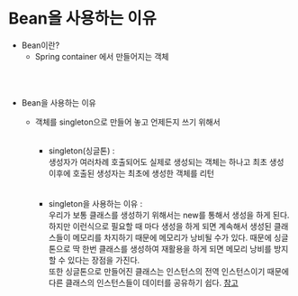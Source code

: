 # Bean을 사용하는 이유

* Bean이란?
    * Spring container 에서 만들어지는 객체


<br>
<br>

* Bean을 사용하는 이유
    * 객체를 singleton으로 만들어 놓고 언제든지 쓰기 위해서
        <br>
        <br>

        * singleton(싱글톤) : <br>
         생성자가 여러차례 호출되어도 실제로 생성되는 객체는 하나고 최초 생성 이후에 호출된 생성자는 최초에 생성한 객체를 리턴
         
        <br>
        <br>

        * singleton을 사용하는 이유 : <br>
            우리가 보통 클래스를 생성하기 위해서는 new를 통해서 생성을 하게 된다. 하지만 이런식으로 필요할 때 마다 생성을 하게 되면 계속해서 생성된 클래스들이 메모리를 차지하기 때문에 메모리가 낭비될 수가 있다. 때문에 싱글톤으로 딱 한번 클래스를 생성하여 재활용을 하게 되면 메모리 낭비를 방지할 수 있다는 장점을 가진다. <br>
            또한 싱글톤으로 만들어진 클래스는 인스턴스의 전역 인스턴스이기 때문에 다른 클래스의 인스턴스들이 데이터를 공유하기 쉽다.  [참고](https://m.blog.naver.com/ka28/221985072841)